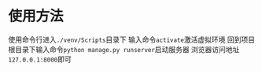 # 使用方法
使用命令行进入```./venv/Scripts```目录下
输入命令```activate```激活虚拟环境
回到项目根目录下输入命令```python manage.py runserver```启动服务器
浏览器访问地址```127.0.0.1:8000```即可